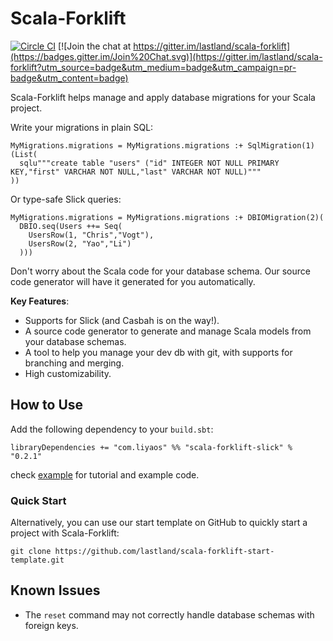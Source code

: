 # Scala-Forklift

[![Circle CI](https://circleci.com/gh/lastland/scala-forklift.svg?style=shield)](https://circleci.com/gh/lastland/scala-forklift)
[![Join the chat at https://gitter.im/lastland/scala-forklift](https://badges.gitter.im/Join%20Chat.svg)](https://gitter.im/lastland/scala-forklift?utm_source=badge&utm_medium=badge&utm_campaign=pr-badge&utm_content=badge)

Scala-Forklift helps manage and apply database migrations for your Scala project.

Write your migrations in plain SQL:

    MyMigrations.migrations = MyMigrations.migrations :+ SqlMigration(1)(List(
      sqlu"""create table "users" ("id" INTEGER NOT NULL PRIMARY KEY,"first" VARCHAR NOT NULL,"last" VARCHAR NOT NULL)"""
    ))

Or type-safe Slick queries:

    MyMigrations.migrations = MyMigrations.migrations :+ DBIOMigration(2)(
      DBIO.seq(Users ++= Seq(
        UsersRow(1, "Chris","Vogt"),
        UsersRow(2, "Yao","Li")
      )))

Don't worry about the Scala code for your database schema. Our source code generator will have it generated for you automatically.

**Key Features**:

- Supports for Slick (and Casbah is on the way!).
- A source code generator to generate and manage Scala models from your database schemas.
- A tool to help you manage your dev db with git, with supports for branching and merging.
- High customizability.


## How to Use

Add the following dependency to your `build.sbt`:

    libraryDependencies += "com.liyaos" %% "scala-forklift-slick" % "0.2.1"

check [example](/example) for tutorial and example code.

### Quick Start

Alternatively, you can use our start template on GitHub to quickly start a project with Scala-Forklift:

    git clone https://github.com/lastland/scala-forklift-start-template.git

## Known Issues

- The `reset` command may not correctly handle database schemas with foreign keys.
